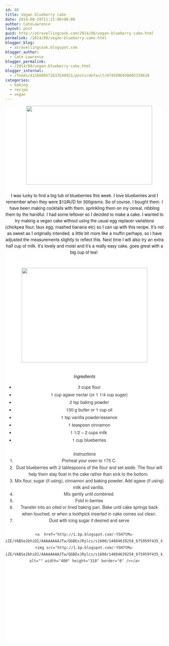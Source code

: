 ```yaml
---
id: 88
title: Vegan blueberry cake
date: 2014-08-29T11:21:00+00:00
author: CateLawrence
layout: post
guid: http://atravellingcook.com/2014/08/vegan-blueberry-cake.html
permalink: /2014/08/vegan-blueberry-cake.html
blogger_blog:
  - atravellingcook.blogspot.com
blogger_author:
  - Cate Lawrence
blogger_permalink:
  - /2014/08/vegan-blueberry-cake.html
blogger_internal:
  - /feeds/4126609572633548921/posts/default/6745996930802339618
categories:
  - baking
  - recipe
  - vegan
---
```

<div style="background-color: white; border: 0px; margin: 0px; padding: 0px; vertical-align: baseline;">
  <span style="background-color: transparent; font-family: Helvetica Neue, Arial, Helvetica, sans-serif; margin-left: 1em; margin-right: 1em; text-align: center;">          <a style="background-color: transparent; margin-left: 1em; margin-right: 1em; text-align: center;" href="http://4.bp.blogspot.com/-WUeq2AXDQ5g/VABTvrkZCwI/AAAAAAAAJUE/L7a2QnofuhY/s1600/15048235566_969988f2a2_z.jpg"><img src="http://4.bp.blogspot.com/-WUeq2AXDQ5g/VABTvrkZCwI/AAAAAAAAJUE/L7a2QnofuhY/s1600/15048235566_969988f2a2_z.jpg" alt="" width="400" height="250" border="0" /></a>


<div style="background-color: white; border: 0px; margin: 0px; padding: 0px; vertical-align: baseline;">
   




<div style="background-color: white; border: 0px; margin: 0px; padding: 0px; vertical-align: baseline;">
  I was lucky to find a big tub of blueberries this week. I love blueberries and I remember when they were $12AUD for 300grams. So of course, I bought them. I have been making cocktails with them, sprinkling them on my cereal, nibbling them by the handful. I had some leftover so I decided to make a cake. I wanted to try making a vegan cake without using the usual egg replacer variations (chickpea flour, faux egg, mashed banana etc) so I can up with this recipe. It&#8217;s not as sweet as I originally intended, a little bit more like a muffin perhaps, so i have adjusted the measurements slightly to reflect this. Next time I will also try an extra half cup of milk. It&#8217;s lovely and moist and it&#8217;s a really easy cake, goes great with a big cup of tea! 


<div style="background-color: white; border: 0px; margin: 0px; padding: 0px; vertical-align: baseline;">
   


<div style="background-color: white; border: 0px; margin: 0px; padding: 0px; vertical-align: baseline;">
                      <a style="line-height: 21.0599994659424px; margin-left: 1em; margin-right: 1em; text-align: center;" href="http://2.bp.blogspot.com/-_ZxQ0vm9Y-8/VABUCeotwII/AAAAAAAAJUM/Pd41_h6XQ5c/s1600/14843047199_fb1887c449_z.jpg"><img src="http://2.bp.blogspot.com/-_ZxQ0vm9Y-8/VABUCeotwII/AAAAAAAAJUM/Pd41_h6XQ5c/s1600/14843047199_fb1887c449_z.jpg" alt="" width="400" height="300" border="0" /></a>


<div style="background-color: white; border: 0px; margin: 0px; padding: 0px; vertical-align: baseline;">
   



  <i>Ingredients</i>


<div style="background-color: white; border: 0px; margin: 0px; padding: 0px; vertical-align: baseline;">
  <ul style="border: 0px; color: #333333; font-style: inherit; font-variant: inherit; font-weight: inherit; line-height: inherit; list-style-image: initial; list-style-position: initial; margin: 0px 0px 24px 30px; padding: 0px; vertical-align: baseline;">
    <li style="border: 0px; font-style: inherit; font-variant: inherit; font-weight: inherit; line-height: inherit; margin: 4px 0px 0px; padding: 0px; vertical-align: baseline;">
      3 cups flour
    </li>
    <li style="border: 0px; font-style: inherit; font-variant: inherit; font-weight: inherit; line-height: inherit; margin: 4px 0px 0px; padding: 0px; vertical-align: baseline;">
      1 cup agave nectar (or 1 1/4 cup sugar)
    </li>
    <li style="border: 0px; font-style: inherit; font-variant: inherit; font-weight: inherit; line-height: inherit; margin: 4px 0px 0px; padding: 0px; vertical-align: baseline;">
      2 tsp baking powder
    </li>
    <li style="border: 0px; font-style: inherit; font-variant: inherit; font-weight: inherit; line-height: inherit; margin: 4px 0px 0px; padding: 0px; vertical-align: baseline;">
      130 g butter or 1 cup oil
    </li>
    <li style="border: 0px; font-style: inherit; font-variant: inherit; font-weight: inherit; line-height: inherit; margin: 4px 0px 0px; padding: 0px; vertical-align: baseline;">
      1 tsp vanilla powder/essence
    </li>
    <li style="border: 0px; font-style: inherit; font-variant: inherit; font-weight: inherit; line-height: inherit; margin: 4px 0px 0px; padding: 0px; vertical-align: baseline;">
      1 teaspoon cinnamon
    </li>
    <li style="border: 0px; font-style: inherit; font-variant: inherit; font-weight: inherit; line-height: inherit; margin: 4px 0px 0px; padding: 0px; vertical-align: baseline;">
      1 1/2 – 2 cups milk 
    </li>
    <li style="border: 0px; font-style: inherit; font-variant: inherit; font-weight: inherit; line-height: inherit; margin: 4px 0px 0px; padding: 0px; vertical-align: baseline;">
      1 cup blueberries
    </li>
  </ul>
  
  <div style="border: 0px; color: #333333; font-style: inherit; font-variant: inherit; font-weight: inherit; line-height: inherit; margin: 0px; padding: 0px; vertical-align: baseline;">
  


<div style="background-color: white; border: 0px; color: #333333; line-height: 21.0599994659424px; margin: 0px; padding: 0px; vertical-align: baseline;">
  <div style="border: 0px; font-variant: inherit; font-weight: inherit; line-height: inherit; margin: 0px; padding: 0px; vertical-align: baseline;">
    <i>Instructions</i>
  
  
  <ol style="border: 0px; font-style: inherit; font-variant: inherit; font-weight: inherit; line-height: inherit; list-style-image: initial; list-style-position: initial; margin: 0px 0px 24px 30px; padding: 0px; vertical-align: baseline;">
    <li style="border: 0px; font-style: inherit; font-variant: inherit; font-weight: inherit; line-height: inherit; margin: 0px; padding: 0px; vertical-align: baseline;">
      Preheat your oven to 175 C.
    </li>
    <li style="border: 0px; font-style: inherit; font-variant: inherit; font-weight: inherit; line-height: inherit; margin: 0px; padding: 0px; vertical-align: baseline;">
      Dust blueberries with 2 tablespoons of the flour and set aside. The flour will help them stay float in the cake rather than sink to the bottom. 
    </li>
    <li style="border: 0px; font-style: inherit; font-variant: inherit; font-weight: inherit; line-height: inherit; margin: 0px; padding: 0px; vertical-align: baseline;">
      Mix flour, sugar (if using), cinnamon and baking powder. Add agave (if using) milk and vanilla. 
    </li>
    <li style="border: 0px; font-style: inherit; font-variant: inherit; font-weight: inherit; line-height: inherit; margin: 0px; padding: 0px; vertical-align: baseline;">
      Mix gently until combined.
    </li>
    <li style="border: 0px; font-style: inherit; font-variant: inherit; font-weight: inherit; line-height: inherit; margin: 0px; padding: 0px; vertical-align: baseline;">
      Fold in berries
    </li>
    <li style="border: 0px; font-style: inherit; font-variant: inherit; font-weight: inherit; line-height: inherit; margin: 0px; padding: 0px; vertical-align: baseline;">
      Transfer into an oiled or lined baking pan. Bake until cake springs back when touched, or when a toothpick inserted in cake comes out clean.
    </li>
    <li style="border: 0px; font-style: inherit; font-variant: inherit; font-weight: inherit; line-height: inherit; margin: 0px; padding: 0px; vertical-align: baseline;">
      Dust with icing sugar if desired and serve
    </li>
  </ol>
  
  
    <a  href="http://1.bp.blogspot.com/-Y5H7tMu-iZE/VABSe2bhiDI/AAAAAAAAJTw/QGBExJRylcs/s1600/14884639258_675959f435_k.jpg"><img src="http://1.bp.blogspot.com/-Y5H7tMu-iZE/VABSe2bhiDI/AAAAAAAAJTw/QGBExJRylcs/s1600/14884639258_675959f435_k.jpg" alt="" width="400" height="318" border="0" /></a>
  
  
  
  
  
  
  
  
  
     
  








&nbsp;